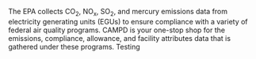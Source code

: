 The EPA collects CO<sub>2</sub>, NO<sub>x</sub>, SO<sub>2</sub>, and mercury emissions data from electricity generating units (EGUs) to ensure compliance with a variety of federal air quality programs. CAMPD is your one-stop shop for the emissions, compliance, allowance, and facility attributes data that is gathered under these programs. Testing 

